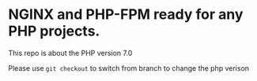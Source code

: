 # NGINX and PHP-FPM ready for any PHP projects.

This repo is about the PHP version 7.0

Please use ```git checkout``` to switch from branch to change the php verison
